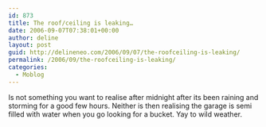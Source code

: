 ```yaml
---
id: 873
title: The roof/ceiling is leaking…
date: 2006-09-07T07:38:01+00:00
author: deline
layout: post
guid: http://delineneo.com/2006/09/07/the-roofceiling-is-leaking/
permalink: /2006/09/the-roofceiling-is-leaking/
categories:
  - Moblog
---
```

Is not something you want to realise after midnight after its been raining and storming for a good few hours. Neither is then realising the garage is semi filled with water when you go looking for a bucket. Yay to wild weather.